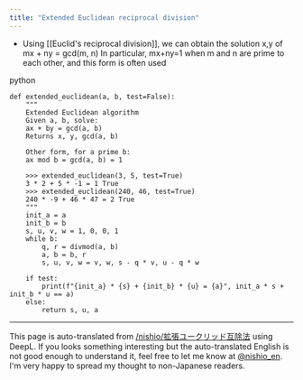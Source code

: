 ```yaml
---
title: "Extended Euclidean reciprocal division"
---
```


- Using [[Euclid's reciprocal division]], we can obtain the solution x,y of mx + ny = gcd(m, n)
In particular, mx+ny=1 when m and n are prime to each other, and this form is often used

python

```
def extended_euclidean(a, b, test=False):
    """
    Extended Euclidean algorithm
    Given a, b, solve:
    ax + by = gcd(a, b)
    Returns x, y, gcd(a, b)

    Other form, for a prime b:
    ax mod b = gcd(a, b) = 1

    >>> extended_euclidean(3, 5, test=True)
    3 * 2 + 5 * -1 = 1 True
    >>> extended_euclidean(240, 46, test=True)
    240 * -9 + 46 * 47 = 2 True
    """
    init_a = a
    init_b = b
    s, u, v, w = 1, 0, 0, 1
    while b:
        q, r = divmod(a, b)
        a, b = b, r
        s, u, v, w = v, w, s - q * v, u - q * w

    if test:    
        print(f"{init_a} * {s} + {init_b} * {u} = {a}", init_a * s + init_b * u == a)
    else:
        return s, u, a
```



---
This page is auto-translated from [/nishio/拡張ユークリッド互除法](https://scrapbox.io/nishio/拡張ユークリッド互除法) using DeepL. If you looks something interesting but the auto-translated English is not good enough to understand it, feel free to let me know at [@nishio_en](https://twitter.com/nishio_en). I'm very happy to spread my thought to non-Japanese readers.